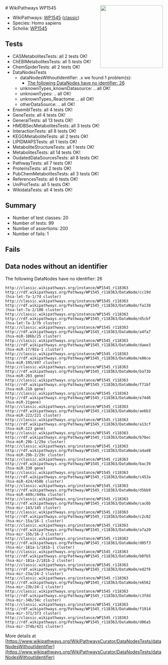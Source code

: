 <img style="float: right; width: 200px" src="https://upload.wikimedia.org/wikipedia/commons/thumb/8/83/Wplogo_with_text_500.png/640px-Wplogo_with_text_500.png" />
# WikiPathways WP1545

* WikiPathways: [WP1545](https://wikipathways.org/pathways/WP1545) ([classic](https://classic.wikipathways.org/instance/WP1545))
* Species: Homo sapiens
* Scholia: [WP1545](https://scholia.toolforge.org/wikipathways/WP1545)
## Tests
* CASMetabolitesTests: all 2 tests OK!
* ChEBIMetabolitesTests: all 5 tests OK!
* ChemSpiderTests: all 2 tests OK!
* DataNodesTests
    * dataNodesWithoutIdentifier: .x we found 1 problem(s):
        * [The following DataNodes have no identifier: 26](#8792c4b5)
    * unknownTypes_knownDatasource: .. all OK!
    * unknownTypes: .. all OK!
    * unknownTypes_Reactome: .. all OK!
    * otherDataSource: .. all OK!
* EnsemblTests: all 4 tests OK!
* GeneTests: all 4 tests OK!
* GeneralTests: all 13 tests OK!
* HMDBSecMetabolitesTests: all 3 tests OK!
* InteractionTests: all 8 tests OK!
* KEGGMetaboliteTests: all 2 tests OK!
* LIPIDMAPSTests: all 1 tests OK!
* MetaboliteStructureTests: all 1 tests OK!
* MetabolitesTests: all 14 tests OK!
* OudatedDataSourcesTests: all 8 tests OK!
* PathwayTests: all 7 tests OK!
* ProteinsTests: all 2 tests OK!
* PubChemMetabolitesTests: all 3 tests OK!
* ReferencesTests: all 6 tests OK!
* UniProtTests: all 5 tests OK!
* WikidataTests: all 4 tests OK!


## Summary

* Number of test classes: 20
* Number of tests: 99
* Number of assertions: 200
* Number of fails: 1

## Fails

<a name="8792c4b5" />

## Data nodes without an identifier

The following DataNodes have no identifier: 26
```
http://classic.wikipathways.org/instance/WP1545_r118363 http://rdf.wikipathways.org/Pathway/WP1545_r118363/DataNode/cc19d (hsa-let-7a-1/7d cluster)
http://classic.wikipathways.org/instance/WP1545_r118363 http://rdf.wikipathways.org/Pathway/WP1545_r118363/DataNode/fa130 (hsa-let-7a-2/100 cluster)
http://classic.wikipathways.org/instance/WP1545_r118363 http://rdf.wikipathways.org/Pathway/WP1545_r118363/DataNode/d5cbf (hsa-let-7a-3/7b cluster)
http://classic.wikipathways.org/instance/WP1545_r118363 http://rdf.wikipathways.org/Pathway/WP1545_r118363/DataNode/a4fa7 (hsa-miR-106b/25 cluster)
http://classic.wikipathways.org/instance/WP1545_r118363 http://rdf.wikipathways.org/Pathway/WP1545_r118363/DataNode/daee3 (hsa-miR-17/92a-1 cluster)
http://classic.wikipathways.org/instance/WP1545_r118363 http://rdf.wikipathways.org/Pathway/WP1545_r118363/DataNode/e86ce (hsa-miR-195/497 cluster)
http://classic.wikipathways.org/instance/WP1545_r118363 http://rdf.wikipathways.org/Pathway/WP1545_r118363/DataNode/ba73b (hsa-miR-203 gene)
http://classic.wikipathways.org/instance/WP1545_r118363 http://rdf.wikipathways.org/Pathway/WP1545_r118363/DataNode/f71bf (hsa-miR-210 gene)
http://classic.wikipathways.org/instance/WP1545_r118363 http://rdf.wikipathways.org/Pathway/WP1545_r118363/DataNode/e74d6 (hsa-miR-21gene)
http://classic.wikipathways.org/instance/WP1545_r118363 http://rdf.wikipathways.org/Pathway/WP1545_r118363/DataNode/ae6b3 (hsa-miR-222/221 cluster)
http://classic.wikipathways.org/instance/WP1545_r118363 http://rdf.wikipathways.org/Pathway/WP1545_r118363/DataNode/a13cf (hsa-miR-223 gene)
http://classic.wikipathways.org/instance/WP1545_r118363 http://rdf.wikipathways.org/Pathway/WP1545_r118363/DataNode/b76ec (hsa-miR-29b-1/29a cluster)
http://classic.wikipathways.org/instance/WP1545_r118363 http://rdf.wikipathways.org/Pathway/WP1545_r118363/DataNode/a4ad8 (hsa-miR-29b-2/29c cluster)
http://classic.wikipathways.org/instance/WP1545_r118363 http://rdf.wikipathways.org/Pathway/WP1545_r118363/DataNode/bac39 (hsa-miR-330 gene)
http://classic.wikipathways.org/instance/WP1545_r118363 http://rdf.wikipathways.org/Pathway/WP1545_r118363/DataNode/c453a (hsa-miR-424/450b cluster)
http://classic.wikipathways.org/instance/WP1545_r118363 http://rdf.wikipathways.org/Pathway/WP1545_r118363/DataNode/d5bb9 (hsa-miR-449c/449a cluster)
http://classic.wikipathways.org/instance/WP1545_r118363 http://rdf.wikipathways.org/Pathway/WP1545_r118363/DataNode/cac6b (hsa-mir-143/145 cluster)
http://classic.wikipathways.org/instance/WP1545_r118363 http://rdf.wikipathways.org/Pathway/WP1545_r118363/DataNode/c2c02 (hsa-mir-15a/16-1 cluster)
http://classic.wikipathways.org/instance/WP1545_r118363 http://rdf.wikipathways.org/Pathway/WP1545_r118363/DataNode/a7a20 (hsa-mir-15b/16-2 cluster)
http://classic.wikipathways.org/instance/WP1545_r118363 http://rdf.wikipathways.org/Pathway/WP1545_r118363/DataNode/d05f3 (hsa-mir-181a-1/181b-1 cluster)
http://classic.wikipathways.org/instance/WP1545_r118363 http://rdf.wikipathways.org/Pathway/WP1545_r118363/DataNode/b0fb5 (hsa-mir-181a-2/181b-2 cluster)
http://classic.wikipathways.org/instance/WP1545_r118363 http://rdf.wikipathways.org/Pathway/WP1545_r118363/DataNode/ed2f6 (hsa-mir-23a/24-2 cluster)
http://classic.wikipathways.org/instance/WP1545_r118363 http://rdf.wikipathways.org/Pathway/WP1545_r118363/DataNode/e6562 (hsa-mir-23b/24-1 cluster)
http://classic.wikipathways.org/instance/WP1545_r118363 http://rdf.wikipathways.org/Pathway/WP1545_r118363/DataNode/c3fdd (hsa-mir-34b/34c cluster)
http://classic.wikipathways.org/instance/WP1545_r118363 http://rdf.wikipathways.org/Pathway/WP1545_r118363/DataNode/f1914 (hsa-mir-371/373 cluster)
http://classic.wikipathways.org/instance/WP1545_r118363 http://rdf.wikipathways.org/Pathway/WP1545_r118363/DataNode/d06a5 (hsa-mir-374b/421 cluster)
```

More details at [https://www.wikipathways.org/WikiPathwaysCurator/DataNodesTests/dataNodesWithoutIdentifier](https://www.wikipathways.org/WikiPathwaysCurator/DataNodesTests/dataNodesWithoutIdentifier)


